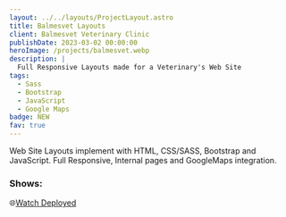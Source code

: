 ```yaml
---
layout: ../../layouts/ProjectLayout.astro
title: Balmesvet Layouts
client: Balmesvet Veterinary Clinic
publishDate: 2023-03-02 00:00:00
heroImage: /projects/balmesvet.webp
description: |
  Full Responsive Layouts made for a Veterinary's Web Site
tags:
  - Sass
  - Bootstrap
  - JavaScript
  - Google Maps
badge: NEW
fav: true
---
```


Web Site Layouts implement with HTML, CSS/SASS, Bootstrap and JavaScript. Full Responsive, Internal pages and GoogleMaps integration.

### Shows:

🌐<a href="https://landing-balmesvet-fgbyte.vercel.app" target="_blank">Watch Deployed</a>